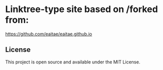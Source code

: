 # Linktree-type site based on /forked from:
https://github.com/eaitae/eaitae.github.io

## License
This project is open source and available under the MIT License.
